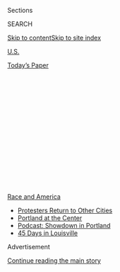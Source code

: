 <div id="app">

<div>

<div>

<div>

<div class="NYTAppHideMasthead css-1q2w90k e1suatyy0">

<div class="section css-ui9rw0 e1suatyy2">

<div class="css-eph4ug er09x8g0">

<div class="css-6n7j50">

</div>

<span class="css-1dv1kvn">Sections</span>

<div class="css-10488qs">

<span class="css-1dv1kvn">SEARCH</span>

</div>

[Skip to content](#site-content)[Skip to site
index](#site-index)

</div>

<div id="masthead-section-label" class="css-1wr3we4 eaxe0e00">

[U.S.](https://www.nytimes.com/section/us)

</div>

<div class="css-10698na e1huz5gh0">

</div>

</div>

<div id="masthead-bar-one" class="section hasLinks css-15hmgas e1csuq9d3">

<div class="css-uqyvli e1csuq9d0">

</div>

<div class="css-1uqjmks e1csuq9d1">

</div>

<div class="css-9e9ivx">

[](https://myaccount.nytimes.com/auth/login?response_type=cookie&client_id=vi)

</div>

<div class="css-1bvtpon e1csuq9d2">

[Today’s
Paper](https://www.nytimes.com/section/todayspaper)

</div>

</div>

</div>

</div>

<div data-aria-hidden="false">

<div id="site-content" data-role="main">

<div>

<div class="css-1aor85t" style="opacity:0.000000001;z-index:-1;visibility:hidden">

<div class="css-1hqnpie">

<div class="css-epjblv">

<span class="css-17xtcya">[U.S.](/section/us)</span><span class="css-x15j1o">|</span><span class="css-fwqvlz">Protests
Draw Shoulder-to-Shoulder Crowds After Months of Virus
Isolation</span>

</div>

<div class="css-k008qs">

<div class="css-1iwv8en">

<span class="css-18z7m18"></span>

<div>

</div>

</div>

<span class="css-1n6z4y">https://nyti.ms/2U6VHWF</span>

<div class="css-1705lsu">

<div class="css-4xjgmj">

<div class="css-4skfbu" data-role="toolbar" data-aria-label="Social Media Share buttons, Save button, and Comments Panel with current comment count" data-testid="share-tools">

  - 
  - 
  - 
  - 
    
    <div class="css-6n7j50">
    
    </div>

  - 
  - 

</div>

</div>

</div>

</div>

</div>

</div>

<div id="NYT_TOP_BANNER_REGION" class="css-13pd83m">

<div>

<div id="styln-prism-menu-1590763508878" class="section interactive-content interactive-size-medium css-1edisqu">

<div class="css-17ih8de interactive-body">

<div id="scroll-container" class="css-1gj85ro">

[<span class="styln-title-wrap"><span class="css-1pje3qr">Race
and</span><span class="css-1pje3qr">
America</span></span>](https://www.nytimes.com/news-event/george-floyd-protests-minneapolis-new-york-los-angeles?action=click&pgtype=Article&state=default&region=TOP_BANNER&context=storylines_menu)

  - [Protesters Return to Other
    Cities](https://www.nytimes.com/2020/07/26/us/protests-portland-seattle-trump.html?action=click&pgtype=Article&state=default&region=TOP_BANNER&context=storylines_menu)
  - [Portland at the
    Center](https://www.nytimes.com/2020/07/24/us/portland-oregon-protests-white-race.html?action=click&pgtype=Article&state=default&region=TOP_BANNER&context=storylines_menu)
  - [Podcast: Showdown in
    Portland](https://www.nytimes.com/2020/07/23/podcasts/the-daily/portland-protests.html?action=click&pgtype=Article&state=default&region=TOP_BANNER&context=storylines_menu)
  - [45 Days in
    Louisville](https://www.nytimes.com/interactive/2020/07/16/us/black-lives-matter-protests-louisville-breonna-taylor.html?action=click&pgtype=Article&state=default&region=TOP_BANNER&context=storylines_menu)

</div>

</div>

</div>

</div>

</div>

<div id="top-wrapper" class="css-1sy8kpn">

<div id="top-slug" class="css-l9onyx">

Advertisement

</div>

[Continue reading the main
story](#after-top)

<div class="ad top-wrapper" style="text-align:center;height:100%;display:block;min-height:250px">

<div id="top" class="place-ad" data-position="top" data-size-key="top">

</div>

</div>

<div id="after-top">

</div>

</div>

<div>

<div id="sponsor-wrapper" class="css-1hyfx7x">

<div id="sponsor-slug" class="css-19vbshk">

Supported by

</div>

[Continue reading the main
story](#after-sponsor)

<div id="sponsor" class="ad sponsor-wrapper" style="text-align:center;height:100%;display:block">

</div>

<div id="after-sponsor">

</div>

</div>

<div class="css-186x18t">

</div>

<div class="css-1vkm6nb ehdk2mb0">

# Protests Draw Shoulder-to-Shoulder Crowds After Months of Virus Isolation

</div>

Much of the country stayed inside, separated, as a way to slow the
spread of the coronavirus. Now protests are creating crowds, threatening
a
resurgence.

<div class="css-79elbk" data-testid="photoviewer-wrapper">

<div class="css-z3e15g" data-testid="photoviewer-wrapper-hidden">

</div>

<div class="css-1a48zt4 ehw59r15" data-testid="photoviewer-children">

![<span class="css-16f3y1r e13ogyst0" data-aria-hidden="true">Demonstrators
sat in the street outside of the Minnesota governor’s residence on
Monday to protest the death of George Floyd in police
custody.</span><span class="css-cnj6d5 e1z0qqy90" itemprop="copyrightHolder"><span class="css-1ly73wi e1tej78p0">Credit...</span><span><span>Victor
J. Blue for The New York
Times</span></span></span>](https://static01.nyt.com/images/2020/06/02/us/02UNREST-VIRUS-mlps/merlin_173084217_dd54b766-ca55-40df-b1b9-000c78fc59a0-articleLarge.jpg?quality=75&auto=webp&disable=upscale)

</div>

</div>

<div class="css-18e8msd">

<div class="css-pdw9fk epjyd6m0">

<div class="css-1txwxcy ey68jwv0" data-aria-hidden="true">

[![Julie
Bosman](https://static01.nyt.com/images/2018/11/09/multimedia/author-julie-bosman/author-julie-bosman-thumbLarge.png
"Julie Bosman")](https://www.nytimes.com/by/julie-bosman)[![Amy
Harmon](https://static01.nyt.com/images/2020/04/29/reader-center/author-amy-harmon/author-amy-harmon-thumbLarge-v2.png
"Amy Harmon")](https://www.nytimes.com/by/amy-harmon)

</div>

<div class="css-1baulvz">

By [<span class="css-1baulvz" itemprop="name">Julie
Bosman</span>](https://www.nytimes.com/by/julie-bosman) and
[<span class="css-1baulvz last-byline" itemprop="name">Amy
Harmon</span>](https://www.nytimes.com/by/amy-harmon)

</div>

</div>

  - 
    
    <div class="css-ld3wwf e16638kd2">
    
    Published June 2, 2020Updated July 1,
    2020
    
    </div>

  - 
    
    <div class="css-4xjgmj">
    
    <div class="css-pvvomx" data-role="toolbar" data-aria-label="Social Media Share buttons, Save button, and Comments Panel with current comment count" data-testid="share-tools">
    
      - 
      - 
      - 
      - 
        
        <div class="css-6n7j50">
        
        </div>
    
      - 
      - 
    
    </div>
    
    </div>

</div>

</div>

<div class="section meteredContent css-1r7ky0e" name="articleBody" itemprop="articleBody">

<div class="css-1fanzo5 StoryBodyCompanionColumn">

<div class="css-53u6y8">

CHICAGO — For days, Kate Dixon has been watching the videos of
demonstrations from her home in a Denver suburb: the images of young
people packed shoulder to shoulder, the crowds shouting in unison on
downtown streets, the occasional détente between protester and police
officer that ends in a hug.

“You want that to be a wonderful moment,” said Ms. Dixon, a stay-at-home
mother who has been sewing face masks in her spare time. “But your heart
just hurts at all the illness this could be causing.”

</div>

</div>

<div>

</div>

<div class="css-1fanzo5 StoryBodyCompanionColumn">

<div class="css-53u6y8">

In the last week, the United States has abruptly shifted from one
crippling crisis to the next. Most Americans had been under stay-at-home
orders for months to slow the coronavirus pandemic, restrictions that
were gradually eased throughout May, freeing people in many states to
begin venturing back into shops and restaurants.

</div>

</div>

<div class="css-1fanzo5 StoryBodyCompanionColumn">

<div class="css-53u6y8">

Then came Memorial Day in Minneapolis, when George Floyd, a black man,
died after pleading that he could not breathe as a white police officer
pressed his knee into Mr. Floyd’s neck. His death has prompted cascading
[protests](https://www.nytimes.com/2020/06/03/us/confederate-statues-george-floyd.html)
in hundreds of cities, where demonstrators have called for an end to
police brutality and racist institutions.

Suddenly America no longer looks like a nation cooped up at home.

The [demonstrations have spurred fears that they could cause a deadly
resurgence of the
coronavirus](https://www.nytimes.com/2020/07/01/nyregion/nyc-coronavirus-protests.html).
And for those sympathetic to a growing movement, deciding whether to
attend protests has been complicated: Some people have avoided them
entirely, reasoning that the chance of contracting the coronavirus in a
crowd is too high. Others have joined despite the risks.

</div>

</div>

<div>

</div>

<div class="css-1fanzo5 StoryBodyCompanionColumn">

<div class="css-53u6y8">

“The police violence against black people — that’s a pandemic, too,”
said Kelli Ann Thomas, a community organizer who joined protests in
Miami. “People are willing to risk their lives, to risk their health, to
show solidarity with black people.”

No one has studied the precise dynamics of how the virus may be
transmitted under the mix of conditions that prevail at mass protests.
And because of delays between exposure to the virus and the start of
symptoms, and then hospitalizations and deaths, the impact of the
protests on virus spread will not be known for several weeks.

</div>

</div>

<div class="css-1fanzo5 StoryBodyCompanionColumn">

<div class="css-53u6y8">

Health experts know that the virus is far less likely to be spread
outdoors than indoors. And masks reduce the chance of infected people
transmitting the respiratory droplets that contain the virus.

But many uncertainties remain. Yelling, shouting and singing can
increase how far those droplets are projected. Crowds and the length of
time an uninfected person is near someone who is infected also increase
the risk of transmission.

Protests have revealed a range of precautions, from people wearing
tightly secured masks to others with no face covering. On Monday, a
nurse’s assistant who works at a nursing home was among the protesters
at the site where Mr. Floyd died in Minneapolis, showing up in a mask
and scrubs.

Contagion was weighing on the mind of Jamie Schwesnedl in the first days
of protests. Mr. Schwesnedl owns Moon Palace Books, down the street from
a police station that was set on fire last weekend after demonstrators
clashed with the police.

Black people were already suffering from a disproportionate number of
coronavirus infections; now many members of their communities are
protesting the death of Mr. Floyd.

“The idea of getting a whole lot of people together to yell, which we
know is one of the most effective ways to transmit the virus, and having
that happen around a lot of people of color and neighborhoods and
communities of color, is very stressful,” said Mr. Schwesnedl, who is
white. “It just adds this whole stress of how this is going to impact
the infection rates.”

In Denver, Tay Anderson, a protest leader and school board member, has
been worried about the disparate impact of the coronavirus on black
Colorado residents like himself. Thousands of people marched through
Denver and laid down, shoulder to shoulder, on the lawn of the Capitol
in silent demonstrations.

</div>

</div>

<div class="css-1fanzo5 StoryBodyCompanionColumn">

<div class="css-53u6y8">

He put out a call on social media for all protesters to join him in
getting tested for the coronavirus on Saturday morning at the Pepsi
Center, a sports and concert arena where Denver has been running free,
large-scale testing.

“WE ARE STILL IN A PANDEMIC,” he wrote on Twitter.

In Los Angeles, city leaders have expressed alarm that the protests
could fuel the spread of the coronavirus, while at the same time voicing
support for the rights of demonstrators to gather and saying that they
shared in the outrage over the death of Mr. Floyd.

</div>

</div>

<div>

</div>

<div class="css-1fanzo5 StoryBodyCompanionColumn">

<div class="css-53u6y8">

Mayor Eric Garcetti warned that the gatherings could become
“superspreader events” — not unlike during the 1918 flu pandemic when,
after the first wave of infections, some cities began holding parades
and large gatherings that led to a second, more deadly wave.

Some of the city’s virus testing sites have had to be shut down briefly,
and while jail populations had been reduced over concerns about the
spread of the virus in tightly controlled institutions, they now are
filling again after mass arrests.

Though the pandemic has [slowed somewhat in recent
weeks](https://www.nytimes.com/2020/06/01/us/coronavirus-united-states.html),
the virus continues to infect thousands and kill hundreds every day.
Many of the country’s big cities have been adding several hundred new
cases every day. On Monday, nearly 1,000 new cases were identified in
Los Angeles County, Calif., more than 500 in Cook County, Ill., and more
than 400 in New York City. In the county that includes Minneapolis, more
than 1,000 new cases have been identified over the past week and
officials have urged protesters to seek coronavirus testing.

Epidemiologists said the protests would almost certainly lead to more
cases of the virus. Large gatherings of people are known to have led to
chains of transmission in other settings. And police tactics such as
spraying tear gas, which causes people to cough; herding protesters into
smaller areas for crowd control; and placing arrested individuals in
buses, vans and holding cells also increase the risk of infection.

</div>

</div>

<div class="css-1fanzo5 StoryBodyCompanionColumn">

<div class="css-53u6y8">

[An aggregate model](https://reichlab.io/covid19-forecast-hub/)
assembled by researchers at the University of Massachusetts projects
that the nation will see between 5,000 to 7,000 deaths from Covid-19
each week over the next month.

But public health experts emphasized that police violence against black
people in America also represents a public health crisis. The anger over
economic, social and health disparities fueling the protests, health
experts said, are reflected in sharply higher rates of
coronavirus-related death and illness among black Americans. Several
counseled a “harm reduction” approach that would allow people to join
the demonstrations as safely as possible.

“Last week, all the news was about Covid; this week, all the news is
about the protests,” said Eleanor Murray, an assistant professor of
epidemiology at Boston University School of Public Health. “But really,
these are two pieces of the same conversation.’’

Yolanda Williams, the host of the podcast “Parenting Decolonized," which
focuses on parenting black children, said she has not attended protests
in Little Rock, Ark., where she lives. She is a single mother of a
toddler, and her area has seen a spike in Covid-19 cases.

But she had a message on her Facebook page for those among her followers
who are white: You should be showing up.

“I know it’s scary, but if you are committed to dismantling white
supremacy, it’s you that needs to be out there, en masse, protesting as
loud for civil rights as you did for the Women’s March,” she said in the
post.

</div>

</div>

<div class="css-79elbk" data-testid="photoviewer-wrapper">

<div class="css-z3e15g" data-testid="photoviewer-wrapper-hidden">

</div>

<div class="css-1a48zt4 ehw59r15" data-testid="photoviewer-children">

![<span class="css-16f3y1r e13ogyst0" data-aria-hidden="true">Demonstrators
in Oakland, Calif., on Monday protested the death of George Floyd before
the start of an 8 p.m.
curfew.</span><span class="css-cnj6d5 e1z0qqy90" itemprop="copyrightHolder"><span class="css-1ly73wi e1tej78p0">Credit...</span><span>Jim
Wilson/The New York
Times</span></span>](https://static01.nyt.com/images/2020/06/02/us/02UNREST-VIRUS-sf/merlin_173097513_714197d1-e806-4ecd-966f-cd155468eb17-articleLarge.jpg?quality=75&auto=webp&disable=upscale)

</div>

</div>

<div class="css-1fanzo5 StoryBodyCompanionColumn">

<div class="css-53u6y8">

In an interview on Tuesday, Ms. Williams said she was trying to drive
home the point that it is far riskier for black people to attend
protests than it is for white people.

</div>

</div>

<div class="css-1fanzo5 StoryBodyCompanionColumn">

<div class="css-53u6y8">

“The problem is, we are having to choose from either dying from Covid or
dying from cops,” she said. “Put yourself on the line like we are doing
every day. Put your body on the line.”

For many public health experts who have spent weeks advising
policymakers and the public on how to reduce their risk of getting or
inadvertently spreading the coronavirus, the mass demonstrations have
forced a shift in perspective.

Tiffany Rodriguez, an epidemiologist who has rarely left her home since
mid-March, said it was often impossible to maintain the recommended six
feet of distance at the protest she attended in Boston on Sunday. But
“understanding that police brutality is a public health epidemic,” she
said she felt compelled to go.

Julie Bosman reported from Chicago, and Amy Harmon from New York.
Reporting was contributed by Patricia Mazzei from Miami, Jack Healy from
Denver, Tim Arango from Los Angeles, Dionne Searcey from Minneapolis and
Mitch Smith from Overland Park, Kan.

</div>

</div>

<div>

</div>

</div>

<div>

</div>

<div>

</div>

<div>

</div>

<div>

<div id="bottom-wrapper" class="css-1ede5it">

<div id="bottom-slug" class="css-l9onyx">

Advertisement

</div>

[Continue reading the main
story](#after-bottom)

<div id="bottom" class="ad bottom-wrapper" style="text-align:center;height:100%;display:block;min-height:90px">

</div>

<div id="after-bottom">

</div>

</div>

</div>

</div>

</div>

## Site Index

<div>

</div>

## Site Information Navigation

  - [© <span>2020</span> <span>The New York Times
    Company</span>](https://help.nytimes.com/hc/en-us/articles/115014792127-Copyright-notice)

<!-- end list -->

  - [NYTCo](https://www.nytco.com/)
  - [Contact
    Us](https://help.nytimes.com/hc/en-us/articles/115015385887-Contact-Us)
  - [Work with us](https://www.nytco.com/careers/)
  - [Advertise](https://nytmediakit.com/)
  - [T Brand Studio](http://www.tbrandstudio.com/)
  - [Your Ad
    Choices](https://www.nytimes.com/privacy/cookie-policy#how-do-i-manage-trackers)
  - [Privacy](https://www.nytimes.com/privacy)
  - [Terms of
    Service](https://help.nytimes.com/hc/en-us/articles/115014893428-Terms-of-service)
  - [Terms of
    Sale](https://help.nytimes.com/hc/en-us/articles/115014893968-Terms-of-sale)
  - [Site
    Map](https://spiderbites.nytimes.com)
  - [Help](https://help.nytimes.com/hc/en-us)
  - [Subscriptions](https://www.nytimes.com/subscription?campaignId=37WXW)

</div>

</div>

</div>

</div>
